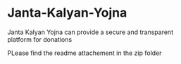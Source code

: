 # Janta-Kalyan-Yojna
Janta Kalyan Yojna can provide a secure and transparent platform for donations



PLease find the readme attachement in the zip folder 
